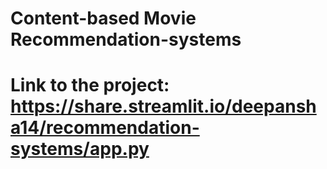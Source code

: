 # Content-based Movie Recommendation-systems
# Link to the project: https://share.streamlit.io/deepansha14/recommendation-systems/app.py

